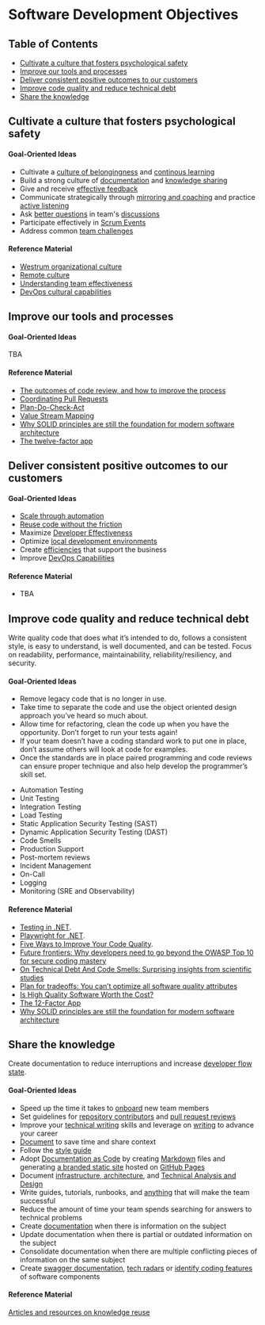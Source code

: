 # Software Development Objectives

## Table of Contents

- [Cultivate a culture that fosters psychological safety](#cultivate-a-culture-that-fosters-psychological-safety)
- [Improve our tools and processes](#improve-our-tools-and-processes)
- [Deliver consistent positive outcomes to our customers](#deliver-consistent-positive-outcomes-to-our-customers)
- [Improve code quality and reduce technical debt](#improve-code-quality-and-reduce-technical-debt)
- [Share the knowledge](#share-the-knowledge)

## Cultivate a culture that fosters psychological safety

#### Goal-Oriented Ideas

- Cultivate a [culture of belongingness](https://docs.microsoft.com/en-us/learn/modules/cultivate-culture-belongingness/) and [continous learning](professional-development.md)
- Build a strong culture of [documentation](#documentation) and [knowledge sharing](https://github.com/readme/guides/public-documentation)
- Give and receive [effective feedback](https://docs.microsoft.com/en-us/learn/modules/give-receive-effective-feedback/)
- Communicate strategically through [mirroring and coaching](https://docs.microsoft.com/en-us/learn/modules/communicate-strategically-mirror-coach/) and practice [active listening](https://docs.microsoft.com/en-us/learn/modules/practice-active-listening/)
- Ask [better questions](https://stackoverflow.com/help/how-to-ask) in team's [discussions](https://docs.github.com/en/discussions)
- Participate effectively in [Scrum Events](https://scrumguides.org/scrum-guide.html#scrum-events)
- Address common [team challenges](https://www.atlassian.com/team-playbook)

#### Reference Material

- [Westrum organizational culture](https://cloud.google.com/architecture/devops/devops-culture-westrum-organizational-culture)
- [Remote culture](https://about.gitlab.com/company/culture/all-remote/)
- [Understanding team effectiveness](https://rework.withgoogle.com/guides/understanding-team-effectiveness/steps/introduction/)
- [DevOps cultural capabilities](https://cloud.google.com/architecture/devops/capabilities#cultural-capabilities)

## Improve our tools and processes

#### Goal-Oriented Ideas

TBA

#### Reference Material

- [The outcomes of code review, and how to improve the process](https://www.pluralsight.com/blog/tutorials/code-review)
- [Coordinating Pull Requests](https://octoverse.github.com/writing-code-faster/#coordinating-pull-requests)
- [Plan-Do-Check-Act](https://whatis.techtarget.com/definition/PDCA-plan-do-check-act) 
- [Value Stream Mapping](https://www.atlassian.com/continuous-delivery/principles/value-stream-mapping)
- [Why SOLID principles are still the foundation for modern software architecture](https://stackoverflow.blog/2021/11/01/why-solid-principles-are-still-the-foundation-for-modern-software-architecture/)
- [The twelve-factor app](https://12factor.net/)

## Deliver consistent positive outcomes to our customers

#### Goal-Oriented Ideas

- [Scale through automation](https://octoverse.github.com/writing-code-faster/#scale-through-automation)
- [Reuse code without the friction](https://octoverse.github.com/writing-code-faster/#reusing-code-without-the-friction)
- Maximize [Developer Effectiveness](https://martinfowler.com/articles/developer-effectiveness.html)
- Optimize [local development environments](https://github.com/readme/guides/developer-onboarding)
- Create [efficiencies](https://docs.microsoft.com/en-us/learn/paths/devops-dojo-white-belt-foundation/) that support the business
- Improve [DevOps Capabilities](https://cloud.google.com/architecture/devops/capabilities#technical-capabilities)

#### Reference Material

- TBA

## Improve code quality and reduce technical debt

Write quality code that does what it’s intended to do, follows a consistent style, is easy to understand, is well documented, and can be tested. 
Focus on readability, performance, maintainability, reliability/resiliency, and security.

#### Goal-Oriented Ideas

- Remove legacy code that is no longer in use.
- Take time to separate the code and use the object oriented design approach you’ve heard so much about.
- Allow time for refactoring, clean the code up when you have the opportunity. Don’t forget to run your tests again!
- If your team doesn’t have a coding standard work to put one in place, don’t assume others will look at code for examples.
- Once the standards are in place paired programming and code reviews can ensure proper technique and also help develop the programmer’s skill set.

* Automation Testing
* Unit Testing
* Integration Testing
* Load Testing
* Static Application Security Testing (SAST)
* Dynamic Application Security Testing (DAST)
* Code Smells
* Production Support
* Post-mortem reviews
* Incident Management
* On-Call
* Logging
* Monitoring (SRE and Observability)

#### Reference Material

* [Testing in .NET](https://docs.microsoft.com/en-us/dotnet/core/testing/).
* [Playwright for .NET](https://playwright.dev/dotnet/docs/intro).
* [Five Ways to Improve Your Code Quality](https://blog.sonatype.com/five-ways-to-improve-your-code-quality).
* [Future frontiers: Why developers need to go beyond the OWASP Top 10 for secure coding mastery](https://discover.securecodewarrior.com/OWASP-Top-10-and-beyond-whitepaper.html)
* [On Technical Debt And Code Smells: Surprising insights from scientific studies](https://www.scrum.org/resources/blog/technical-debt-and-code-smells-surprising-insights-scientific-studies)
* [Plan for tradeoffs: You can’t optimize all software quality attributes](https://stackoverflow.blog/2022/01/17/plan-for-tradeoffs-you-cant-optimize-all-software-quality-attributes)
* [Is High Quality Software Worth the Cost?](https://martinfowler.com/articles/is-quality-worth-cost.html)
* [The 12-Factor App](https://12factor.net/)
* [Why SOLID principles are still the foundation for modern software architecture](https://stackoverflow.blog/2021/11/01/why-solid-principles-are-still-the-foundation-for-modern-software-architecture/)

## Share the knowledge

Create documentation to reduce interruptions and increase [developer flow state](https://stackoverflow.blog/2018/09/10/developer-flow-state-and-its-impact-on-productivity/).

#### Goal-Oriented Ideas

- Speed up the time it takes to [onboard](https://blog.hackerrank.com/creating-seamless-virtual-onboarding-experience-developers/) new team members
- Set guidelines for [repository contributors](https://docs.github.com/en/communities/setting-up-your-project-for-healthy-contributions/setting-guidelines-for-repository-contributors) and [pull request reviews](https://google.github.io/eng-practices/review)
- Improve your [technical writing](https://developers.google.com/tech-writing) skills and leverage on [writing](https://stackoverflow.blog/2021/08/09/how-writing-can-advance-your-career-as-a-developer/) to advance your career
- [Document](https://github.com/readme/guides/code-as-documentation) to save time and share context
- Follow the [style guide](https://google.github.io/eng-practices/review)
- Adopt [Documentation as Code](https://www.docslikecode.com/) by creating [Markdown](https://guides.github.com/features/mastering-markdown) files and generating [a branded static site](https://squidfunk.github.io/mkdocs-material) hosted on [GitHub Pages](https://pages.github.com/)
- Document [infrastructure, architecture](https://www.archimatetool.com/), and [Technical Analysis and Design](https://plantuml.com/)
- Write guides, tutorials, runbooks, and [anything](https://about.gitlab.com/company/culture/all-remote/handbook-first-documentation) that will make the team successful
- Reduce the amount of time your team spends searching for answers to technical problems
- Create [documentation](https://octoverse.github.com/creating-documentation) when there is information on the subject
- Update documentation when there is partial or outdated information on the subject
- Consolidate documentation when there are multiple conflicting pieces of information on the same subject
- Create [swagger documentation](https://swagger.io/), [tech radars](https://radar.thoughtworks.com/) or [identify coding features](https://github.com/Microsoft/ApplicationInspector) of software components

#### Reference Material

[Articles and resources on knowledge reuse](https://stackoverflowsolutions.com/topic/knowledge-reuse/)


